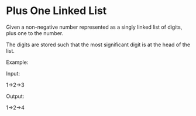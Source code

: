 # Plus One Linked List
 

Given a non-negative number represented as a singly linked list of digits, plus one to the number.

The digits are stored such that the most significant digit is at the head of the list.

Example:

Input:

1->2->3

Output:

1->2->4